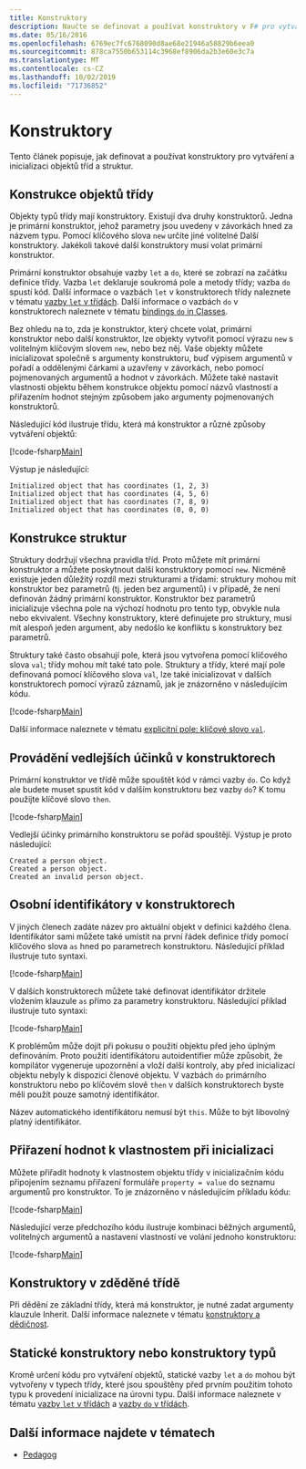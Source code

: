 ```yaml
---
title: Konstruktory
description: Naučte se definovat a používat konstruktory v F# pro vytváření a inicializaci objektů tříd a struktur.
ms.date: 05/16/2016
ms.openlocfilehash: 6769ec7fc6768090d8ae68e21946a58829b6eea0
ms.sourcegitcommit: 878ca7550b653114c3968ef8906da2b3e60e3c7a
ms.translationtype: MT
ms.contentlocale: cs-CZ
ms.lasthandoff: 10/02/2019
ms.locfileid: "71736852"
---
```

# <a name="constructors"></a>Konstruktory

Tento článek popisuje, jak definovat a používat konstruktory pro vytváření a inicializaci objektů tříd a struktur.

## <a name="construction-of-class-objects"></a>Konstrukce objektů třídy

Objekty typů třídy mají konstruktory. Existují dva druhy konstruktorů. Jedna je primární konstruktor, jehož parametry jsou uvedeny v závorkách hned za názvem typu. Pomocí klíčového slova `new` určíte jiné volitelné Další konstruktory. Jakékoli takové další konstruktory musí volat primární konstruktor.

Primární konstruktor obsahuje vazby `let` a `do`, které se zobrazí na začátku definice třídy. Vazba `let` deklaruje soukromá pole a metody třídy; vazba `do` spustí kód. Další informace o vazbách `let` v konstruktorech třídy naleznete v tématu [vazby `let` v třídách](let-bindings-in-classes.md). Další informace o vazbách `do` v konstruktorech naleznete v tématu [bindings `do` in Classes](do-bindings-in-classes.md).

Bez ohledu na to, zda je konstruktor, který chcete volat, primární konstruktor nebo další konstruktor, lze objekty vytvořit pomocí výrazu `new` s volitelným klíčovým slovem `new`, nebo bez něj. Vaše objekty můžete inicializovat společně s argumenty konstruktoru, buď výpisem argumentů v pořadí a oddělenými čárkami a uzavřeny v závorkách, nebo pomocí pojmenovaných argumentů a hodnot v závorkách. Můžete také nastavit vlastnosti objektu během konstrukce objektu pomocí názvů vlastností a přiřazením hodnot stejným způsobem jako argumenty pojmenovaných konstruktorů.

Následující kód ilustruje třídu, která má konstruktor a různé způsoby vytváření objektů:

[!code-fsharp[Main](~/samples/snippets/fsharp/lang-ref-2/snippet3501.fs)]

Výstup je následující:

```console
Initialized object that has coordinates (1, 2, 3)
Initialized object that has coordinates (4, 5, 6)
Initialized object that has coordinates (7, 8, 9)
Initialized object that has coordinates (0, 0, 0)
```

## <a name="construction-of-structures"></a>Konstrukce struktur

Struktury dodržují všechna pravidla tříd. Proto můžete mít primární konstruktor a můžete poskytnout další konstruktory pomocí `new`. Nicméně existuje jeden důležitý rozdíl mezi strukturami a třídami: struktury mohou mít konstruktor bez parametrů (tj. jeden bez argumentů) i v případě, že není definován žádný primární konstruktor. Konstruktor bez parametrů inicializuje všechna pole na výchozí hodnotu pro tento typ, obvykle nula nebo ekvivalent. Všechny konstruktory, které definujete pro struktury, musí mít alespoň jeden argument, aby nedošlo ke konfliktu s konstruktory bez parametrů.

Struktury také často obsahují pole, která jsou vytvořena pomocí klíčového slova `val`; třídy mohou mít také tato pole. Struktury a třídy, které mají pole definovaná pomocí klíčového slova `val`, lze také inicializovat v dalších konstruktorech pomocí výrazů záznamů, jak je znázorněno v následujícím kódu.

[!code-fsharp[Main](~/samples/snippets/fsharp/lang-ref-2/snippet3502.fs)]

Další informace naleznete v tématu [explicitní pole: klíčové slovo `val`](explicit-fields-the-val-keyword.md).

## <a name="executing-side-effects-in-constructors"></a>Provádění vedlejších účinků v konstruktorech

Primární konstruktor ve třídě může spouštět kód v rámci vazby `do`. Co když ale budete muset spustit kód v dalším konstruktoru bez vazby `do`? K tomu použijte klíčové slovo `then`.

[!code-fsharp[Main](~/samples/snippets/fsharp/lang-ref-2/snippet3503.fs)]

Vedlejší účinky primárního konstruktoru se pořád spouštějí. Výstup je proto následující:

```console
Created a person object.
Created a person object.
Created an invalid person object.
```

## <a name="self-identifiers-in-constructors"></a>Osobní identifikátory v konstruktorech

V jiných členech zadáte název pro aktuální objekt v definici každého člena. Identifikátor sami můžete také umístit na první řádek definice třídy pomocí klíčového slova `as` hned po parametrech konstruktoru. Následující příklad ilustruje tuto syntaxi.

[!code-fsharp[Main](~/samples/snippets/fsharp/lang-ref-2/snippet3504.fs)]

V dalších konstruktorech můžete také definovat identifikátor držitele vložením klauzule `as` přímo za parametry konstruktoru. Následující příklad ilustruje tuto syntaxi:

[!code-fsharp[Main](~/samples/snippets/fsharp/lang-ref-2/snippet3505.fs)]

K problémům může dojít při pokusu o použití objektu před jeho úplným definováním. Proto použití identifikátoru autoidentifier může způsobit, že kompilátor vygeneruje upozornění a vloží další kontroly, aby před inicializací objektu nebyly k dispozici členové objektu. V vazbách `do` primárního konstruktoru nebo po klíčovém slově `then` v dalších konstruktorech byste měli použít pouze samotný identifikátor.

Název automatického identifikátoru nemusí být `this`. Může to být libovolný platný identifikátor.

## <a name="assigning-values-to-properties-at-initialization"></a>Přiřazení hodnot k vlastnostem při inicializaci

Můžete přiřadit hodnoty k vlastnostem objektu třídy v inicializačním kódu připojením seznamu přiřazení formuláře `property = value` do seznamu argumentů pro konstruktor. To je znázorněno v následujícím příkladu kódu:

[!code-fsharp[Main](~/samples/snippets/fsharp/lang-ref-2/snippet3506.fs)]

Následující verze předchozího kódu ilustruje kombinaci běžných argumentů, volitelných argumentů a nastavení vlastností ve volání jednoho konstruktoru:

[!code-fsharp[Main](~/samples/snippets/fsharp/lang-ref-2/snippet3507.fs)]

## <a name="constructors-in-inherited-class"></a>Konstruktory v zděděné třídě

Při dědění ze základní třídy, která má konstruktor, je nutné zadat argumenty klauzule Inherit. Další informace naleznete v tématu [konstruktory a dědičnost](../inheritance.md#constructors-and-inheritance).

## <a name="static-constructors-or-type-constructors"></a>Statické konstruktory nebo konstruktory typů

Kromě určení kódu pro vytváření objektů, statické vazby `let` a `do` mohou být vytvořeny v typech třídy, které jsou spouštěny před prvním použitím tohoto typu k provedení inicializace na úrovni typu. Další informace naleznete v tématu [vazby `let` v třídách](let-bindings-in-classes.md) a [vazby `do` v třídách](do-bindings-in-classes.md).

## <a name="see-also"></a>Další informace najdete v tématech

- [Pedagog](index.md)
